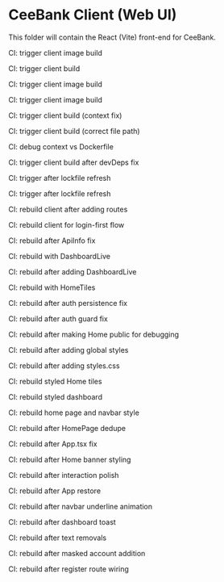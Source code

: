 # CeeBank Client (Web UI)

This folder will contain the React (Vite) front-end for CeeBank.

CI: trigger client image build

CI: trigger client build

CI: trigger client image build

CI: trigger client image build

CI: trigger client build (context fix)

CI: trigger client build (correct file path)

CI: debug context vs Dockerfile

CI: trigger client build after devDeps fix

CI: trigger after lockfile refresh

CI: trigger after lockfile refresh

CI: rebuild client after adding routes

CI: rebuild client for login-first flow

CI: rebuild after ApiInfo fix

CI: rebuild with DashboardLive

CI: rebuild after adding DashboardLive

CI: rebuild with HomeTiles

CI: rebuild after auth persistence fix

CI: rebuild after auth guard fix

CI: rebuild after making Home public for debugging

CI: rebuild after adding global styles

CI: rebuild after adding styles.css

CI: rebuild styled Home tiles

CI: rebuild styled dashboard

CI: rebuild home page and navbar style

CI: rebuild after HomePage dedupe

CI: rebuild after App.tsx fix

CI: rebuild after Home banner styling

CI: rebuild after interaction polish

CI: rebuild after App restore

CI: rebuild after navbar underline animation

CI: rebuild after dashboard toast

CI: rebuild after text removals

CI: rebuild after masked account addition

CI: rebuild after register route wiring
